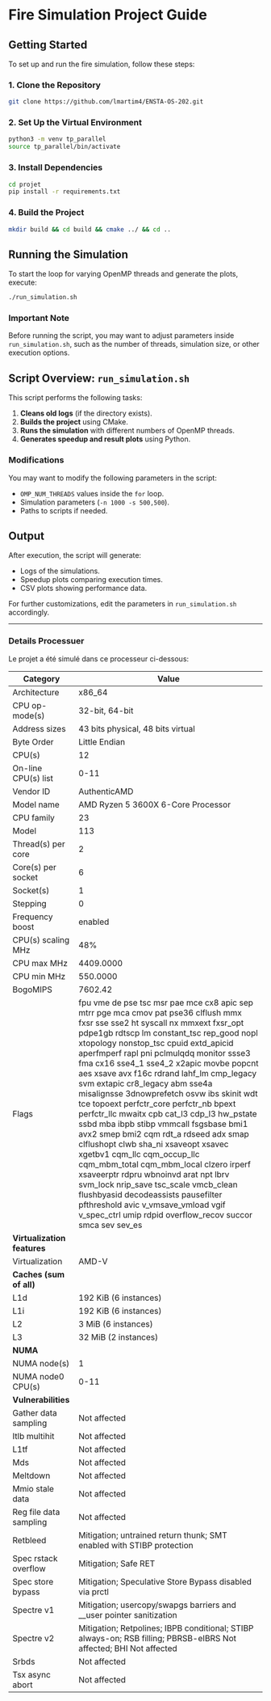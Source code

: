 # Fire Simulation Project Guide

## Getting Started

To set up and run the fire simulation, follow these steps:

### 1. Clone the Repository
```bash
git clone https://github.com/lmartim4/ENSTA-OS-202.git
```

### 2. Set Up the Virtual Environment
```bash
python3 -m venv tp_parallel
source tp_parallel/bin/activate
```

### 3. Install Dependencies
```bash
cd projet
pip install -r requirements.txt
```

### 4. Build the Project
```bash
mkdir build && cd build && cmake ../ && cd ..
```

## Running the Simulation
To start the loop for varying OpenMP threads and generate the plots, execute:
```bash
./run_simulation.sh
```

### Important Note
Before running the script, you may want to adjust parameters inside `run_simulation.sh`, such as the number of threads, simulation size, or other execution options.

## Script Overview: `run_simulation.sh`
This script performs the following tasks:

1. **Cleans old logs** (if the directory exists).
2. **Builds the project** using CMake.
3. **Runs the simulation** with different numbers of OpenMP threads.
4. **Generates speedup and result plots** using Python.

### Modifications
You may want to modify the following parameters in the script:
- `OMP_NUM_THREADS` values inside the `for` loop.
- Simulation parameters (`-n 1000 -s 500,500`).
- Paths to scripts if needed.

## Output
After execution, the script will generate:
- Logs of the simulations.
- Speedup plots comparing execution times.
- CSV plots showing performance data.

For further customizations, edit the parameters in `run_simulation.sh` accordingly.

---

### Details Processuer

Le projet a été simulé dans ce processeur ci-dessous:

| Category | Value |
|----------|-------|
| Architecture | x86_64 |
| CPU op-mode(s) | 32-bit, 64-bit |
| Address sizes | 43 bits physical, 48 bits virtual |
| Byte Order | Little Endian |
| CPU(s) | 12 |
| On-line CPU(s) list | 0-11 |
| Vendor ID | AuthenticAMD |
| Model name | AMD Ryzen 5 3600X 6-Core Processor |
| CPU family | 23 |
| Model | 113 |
| Thread(s) per core | 2 |
| Core(s) per socket | 6 |
| Socket(s) | 1 |
| Stepping | 0 |
| Frequency boost | enabled |
| CPU(s) scaling MHz | 48% |
| CPU max MHz | 4409.0000 |
| CPU min MHz | 550.0000 |
| BogoMIPS | 7602.42 |
| Flags | fpu vme de pse tsc msr pae mce cx8 apic sep mtrr pge mca cmov pat pse36 clflush mmx fxsr sse sse2 ht syscall nx mmxext fxsr_opt pdpe1gb rdtscp lm constant_tsc rep_good nopl xtopology nonstop_tsc cpuid extd_apicid aperfmperf rapl pni pclmulqdq monitor ssse3 fma cx16 sse4_1 sse4_2 x2apic movbe popcnt aes xsave avx f16c rdrand lahf_lm cmp_legacy svm extapic cr8_legacy abm sse4a misalignsse 3dnowprefetch osvw ibs skinit wdt tce topoext perfctr_core perfctr_nb bpext perfctr_llc mwaitx cpb cat_l3 cdp_l3 hw_pstate ssbd mba ibpb stibp vmmcall fsgsbase bmi1 avx2 smep bmi2 cqm rdt_a rdseed adx smap clflushopt clwb sha_ni xsaveopt xsavec xgetbv1 cqm_llc cqm_occup_llc cqm_mbm_total cqm_mbm_local clzero irperf xsaveerptr rdpru wbnoinvd arat npt lbrv svm_lock nrip_save tsc_scale vmcb_clean flushbyasid decodeassists pausefilter pfthreshold avic v_vmsave_vmload vgif v_spec_ctrl umip rdpid overflow_recov succor smca sev sev_es |
| **Virtualization features** | |
| Virtualization | AMD-V |
| **Caches (sum of all)** | |
| L1d | 192 KiB (6 instances) |
| L1i | 192 KiB (6 instances) |
| L2 | 3 MiB (6 instances) |
| L3 | 32 MiB (2 instances) |
| **NUMA** | |
| NUMA node(s) | 1 |
| NUMA node0 CPU(s) | 0-11 |
| **Vulnerabilities** | |
| Gather data sampling | Not affected |
| Itlb multihit | Not affected |
| L1tf | Not affected |
| Mds | Not affected |
| Meltdown | Not affected |
| Mmio stale data | Not affected |
| Reg file data sampling | Not affected |
| Retbleed | Mitigation; untrained return thunk; SMT enabled with STIBP protection |
| Spec rstack overflow | Mitigation; Safe RET |
| Spec store bypass | Mitigation; Speculative Store Bypass disabled via prctl |
| Spectre v1 | Mitigation; usercopy/swapgs barriers and __user pointer sanitization |
| Spectre v2 | Mitigation; Retpolines; IBPB conditional; STIBP always-on; RSB filling; PBRSB-eIBRS Not affected; BHI Not affected |
| Srbds | Not affected |
| Tsx async abort | Not affected |